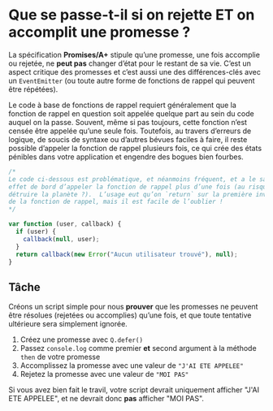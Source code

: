 # Que se passe-t-il si on rejette ET on accomplit une promesse ?

La spécification **Promises/A+** stipule qu’une promesse, une fois accomplie
ou rejetée, ne **peut pas** changer d’état pour le restant de sa vie.  C’est
un aspect critique des promesses et c’est aussi une des différences-clés avec
un `EventEmitter` (ou toute autre forme de fonctions de rappel qui peuvent
être répétées).

Le code à base de fonctions de rappel requiert généralement que la fonction
de rappel en question soit appelée quelque part au sein du code auquel on la
passe.  Souvent, même si pas toujours, cette fonction n’est censée être appelée
qu’une seule fois.  Toutefois, au travers d’erreurs de logique, de soucis de
syntaxe ou d’autres bévues faciles à faire, il reste possible d’appeler la
fonction de rappel plusieurs fois, ce qui crée des états pénibles dans votre
application et engendre des bogues bien fourbes.

```js
/*
Le code ci-dessous est problématique, et néanmoins fréquent, et a le sale
effet de bord d’appeler la fonction de rappel plus d’une fois (au risque de
détruire la planète ?).  L’usage eut qu’on `return` sur la première invocation
de la fonction de rappel, mais il est facile de l’oublier !
*/

var function (user, callback) {
  if (user) {
    callback(null, user);
  }
  return callback(new Error("Aucun utilisateur trouvé"), null);
}
```

## Tâche

Créons un script simple pour nous **prouver** que les promesses ne peuvent
être résolues (rejetées ou accomplies) qu’une fois, et que toute tentative
ultérieure sera simplement ignorée.

1. Créez une promesse avec `Q.defer()`
2. Passez `console.log` comme premier **et** second argument à la méthode
   `then` de votre promesse
3. Accomplissez la promesse avec une valeur de `"J'AI ETE APPELEE"`
4. Rejetez la promesse avec une valeur de `"MOI PAS"`

Si vous avez bien fait le travil, votre script devrait uniquement afficher
"J'AI ETE APPELEE", et ne devrait donc **pas** afficher "MOI PAS".
